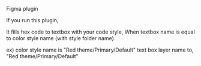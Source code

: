 Figma plugin

If you run this plugin,

It fills hex code to textbox with your code style, When textbox name is equal to color style name (with style folder name).

ex)
color style name is "Red theme/Primary/Default"
text box layer name to, "Red theme/Primary/Default"
